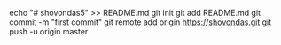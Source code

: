 echo "# shovondas5" >> README.md
git init
git add README.md
git commit -m "first commit"
git remote add origin https://shovondas.git
git push -u origin master
